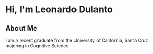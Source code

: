 <h1>Hi, I'm Leonardo Dulanto</h1>

<h2>About Me</h2>

<p>I am a recent graduate from the University of California, Santa Cruz majoring in Cognitive Science </p>
